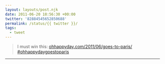 ```yaml
---
layout: layouts/post.njk
date: 2011-06-20 18:56:30 +00:00
twitter: '82884545652850688'
permalink: /status/{{ twitter }}/
tags: 
  - tweet
---
```


> I must win this: [ohhappyday.com/2011/06/goes-to-paris/](https://ohhappyday.com/2011/06/goes-to-paris/) [#ohhappydaygoestoparis](https://twitter.com/hashtag/ohhappydaygoestoparis)

---
